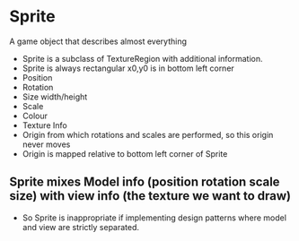 # Sprite
A game object that describes almost everything
* Sprite is a subclass of TextureRegion with additional information.
* Sprite is always rectangular x0,y0 is in bottom left corner
* Position
* Rotation
* Size width/height
* Scale
* Colour
* Texture Info
* Origin from which rotations and scales are performed, so this origin never moves
* Origin is mapped relative to bottom left corner of Sprite

## Sprite mixes Model info (position rotation scale size) with view info (the texture we want to draw)
* So Sprite is inappropriate if implementing design patterns where model and view are strictly separated. 
